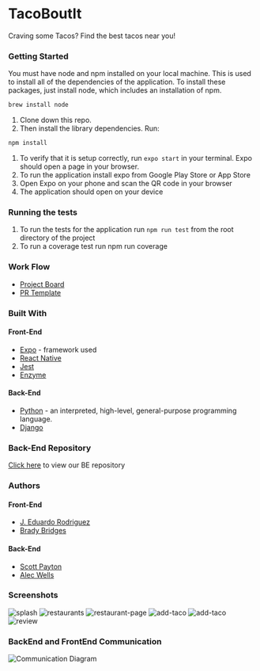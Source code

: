 # TacoBoutIt
Craving some Tacos? Find the best tacos near you! 

### Getting Started

You must have node and npm installed on your local machine. This is used to install all of the dependencies of the application. To install these packages, just install node, which includes an installation of npm.

```bash
brew install node
```
1. Clone down this repo.
1. Then install the library dependencies. Run:

```bash
npm install
```
1. To verify that it is setup correctly, run `expo start` in your terminal. Expo should open a page in your browser.
1. To run the application install expo from Google Play Store or App Store
1. Open Expo on your phone and scan the QR code in your browser
1. The application should open on your device

### Running the tests

1. To run the tests for the application run `npm run test` from the root directory of the project
1. To run a coverage test run npm run coverage

### Work Flow
* [Project Board](https://github.com/orgs/TakoBoutIt/projects/1)
* [PR Template](https://github.com/TakoBoutIt/tacoboutit-frontend/edit/master/docs/PULL_REQUEST_TEMPLATE.md)

### Built With
#### Front-End
* [Expo](https://docs.expo.io/) - framework used
* [React Native](https://facebook.github.io/react-native/) 
* [Jest](https://jestjs.io/)
* [Enzyme](https://airbnb.io/enzyme/)

#### Back-End
* [Python](https://www.python.org/) - an interpreted, high-level, general-purpose programming language.
* [Django](https://www.djangoproject.com/)

### Back-End Repository
[Click here](https://github.com/TakoBoutIt/tacoboutit-backend) to view our BE repository

### Authors
#### Front-End
* [J. Eduardo Rodriguez](https://github.com/JEduardoRJx)
* [Brady Bridges](https://github.com/bradybridges)

#### Back-End
* [Scott Payton](https://github.com/scottzero)
* [Alec Wells](https://github.com/alect47)

### Screenshots
![splash](https://user-images.githubusercontent.com/25031031/72036444-150e7000-3258-11ea-8c25-30b47de08842.png)
![restaurants](https://user-images.githubusercontent.com/25031031/72036464-2bb4c700-3258-11ea-9dca-7568b8e6b944.png)
![restaurant-page](https://user-images.githubusercontent.com/25031031/72036530-530b9400-3258-11ea-980a-2d6c09385abe.png)
![add-taco](https://user-images.githubusercontent.com/25031031/72036551-61f24680-3258-11ea-8915-ffa8203e06af.png)
![add-taco](https://user-images.githubusercontent.com/25031031/72036551-61f24680-3258-11ea-8915-ffa8203e06af.png)
![review](https://user-images.githubusercontent.com/25031031/72036566-6b7bae80-3258-11ea-9461-2a491f9a1635.png)

### BackEnd and FrontEnd Communication

![Communication Diagram](https://user-images.githubusercontent.com/25031031/72022341-67866700-322d-11ea-9243-07fd1d19b7b1.png)
